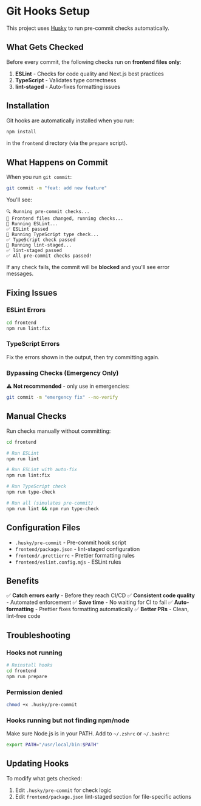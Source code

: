 # Git Hooks Setup

This project uses [Husky](https://typicode.github.io/husky/) to run pre-commit checks automatically.

## What Gets Checked

Before every commit, the following checks run on **frontend files only**:

1. **ESLint** - Checks for code quality and Next.js best practices
2. **TypeScript** - Validates type correctness
3. **lint-staged** - Auto-fixes formatting issues

## Installation

Git hooks are automatically installed when you run:

```bash
npm install
```

in the `frontend` directory (via the `prepare` script).

## What Happens on Commit

When you run `git commit`:

```bash
git commit -m "feat: add new feature"
```

You'll see:
```
🔍 Running pre-commit checks...
📝 Frontend files changed, running checks...
🔧 Running ESLint...
✅ ESLint passed
📘 Running TypeScript type check...
✅ TypeScript check passed
🎨 Running lint-staged...
✅ lint-staged passed
✅ All pre-commit checks passed!
```

If any check fails, the commit will be **blocked** and you'll see error messages.

## Fixing Issues

### ESLint Errors

```bash
cd frontend
npm run lint:fix
```

### TypeScript Errors

Fix the errors shown in the output, then try committing again.

### Bypassing Checks (Emergency Only)

⚠️ **Not recommended** - only use in emergencies:

```bash
git commit -m "emergency fix" --no-verify
```

## Manual Checks

Run checks manually without committing:

```bash
cd frontend

# Run ESLint
npm run lint

# Run ESLint with auto-fix
npm run lint:fix

# Run TypeScript check
npm run type-check

# Run all (simulates pre-commit)
npm run lint && npm run type-check
```

## Configuration Files

- `.husky/pre-commit` - Pre-commit hook script
- `frontend/package.json` - lint-staged configuration
- `frontend/.prettierrc` - Prettier formatting rules
- `frontend/eslint.config.mjs` - ESLint rules

## Benefits

✅ **Catch errors early** - Before they reach CI/CD
✅ **Consistent code quality** - Automated enforcement
✅ **Save time** - No waiting for CI to fail
✅ **Auto-formatting** - Prettier fixes formatting automatically
✅ **Better PRs** - Clean, lint-free code

## Troubleshooting

### Hooks not running

```bash
# Reinstall hooks
cd frontend
npm run prepare
```

### Permission denied

```bash
chmod +x .husky/pre-commit
```

### Hooks running but not finding npm/node

Make sure Node.js is in your PATH. Add to `~/.zshrc` or `~/.bashrc`:

```bash
export PATH="/usr/local/bin:$PATH"
```

## Updating Hooks

To modify what gets checked:

1. Edit `.husky/pre-commit` for check logic
2. Edit `frontend/package.json` lint-staged section for file-specific actions
